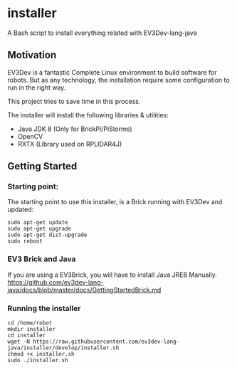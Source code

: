 # installer
A Bash script to install everything related with EV3Dev-lang-java

## Motivation

EV3Dev is a fantastic Complete Linux environment
to build software for robots. But as any technology, the installation
require some configuration to run in the right way.

This project tries to save time in this process.

The installer will install the following libraries & utilities:

+ Java JDK 8 (Only for BrickPi/PiStorms)
+ OpenCV
+ RXTX (Library used on RPLIDAR4J)

## Getting Started

### Starting point:

The starting point to use this installer, is a Brick running
with EV3Dev and updated:

```
sudo apt-get update
sudo apt-get upgrade
sudo apt-get dist-upgrade
sudo reboot
```

### EV3 Brick and Java

If you are using a EV3Brick, you will have to install Java JRE8 Manually.
https://github.com/ev3dev-lang-java/docs/blob/master/docs/GettingStartedBrick.md

### Running the installer

```
cd /home/robot
mkdir installer
cd installer
wget -N https://raw.githubusercontent.com/ev3dev-lang-java/installer/develop/installer.sh
chmod +x installer.sh
sudo ./installer.sh
```


